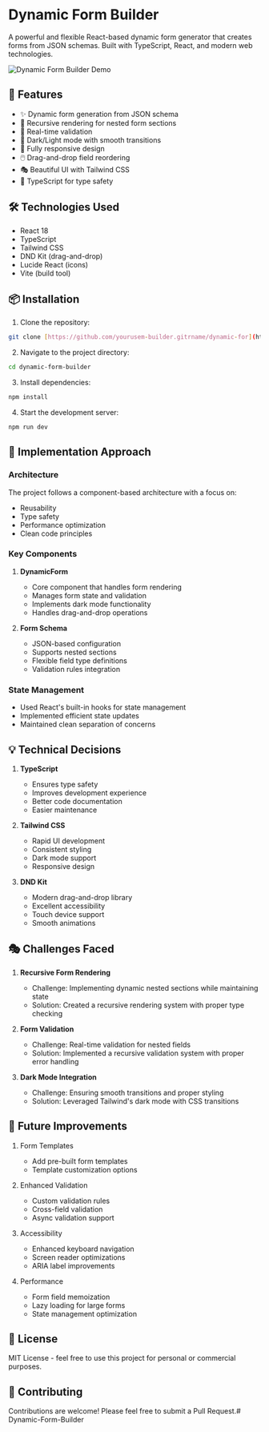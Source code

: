 # Dynamic Form Builder

A powerful and flexible React-based dynamic form generator that creates forms from JSON schemas. Built with TypeScript, React, and modern web technologies.

![Dynamic Form Builder Demo](https://res.cloudinary.com/dl7zgwx4o/image/upload/fl_preserve_transparency/v1741644685/Screenshot_2025-03-11_034002_kvyzxn.jpg?_s=public-apps)

## 🚀 Features

- ✨ Dynamic form generation from JSON schema
- 🔄 Recursive rendering for nested form sections
- 🎯 Real-time validation
- 🎨 Dark/Light mode with smooth transitions
- 📱 Fully responsive design
- 🖱️ Drag-and-drop field reordering
- 🎭 Beautiful UI with Tailwind CSS
- 📝 TypeScript for type safety

## 🛠️ Technologies Used

- React 18
- TypeScript
- Tailwind CSS
- DND Kit (drag-and-drop)
- Lucide React (icons)
- Vite (build tool)

## 📦 Installation

1. Clone the repository:
```bash
git clone [https://github.com/yourusem-builder.gitrname/dynamic-for](https://github.com/AmanSagar0607/Dynamic-Form-Builder)
```

2. Navigate to the project directory:
```bash
cd dynamic-form-builder
```

3. Install dependencies:
```bash
npm install
```

4. Start the development server:
```bash
npm run dev
```

## 🎯 Implementation Approach

### Architecture

The project follows a component-based architecture with a focus on:
- Reusability
- Type safety
- Performance optimization
- Clean code principles

### Key Components

1. **DynamicForm**
   - Core component that handles form rendering
   - Manages form state and validation
   - Implements dark mode functionality
   - Handles drag-and-drop operations

2. **Form Schema**
   - JSON-based configuration
   - Supports nested sections
   - Flexible field type definitions
   - Validation rules integration

### State Management

- Used React's built-in hooks for state management
- Implemented efficient state updates
- Maintained clean separation of concerns

## 💡 Technical Decisions

1. **TypeScript**
   - Ensures type safety
   - Improves development experience
   - Better code documentation
   - Easier maintenance

2. **Tailwind CSS**
   - Rapid UI development
   - Consistent styling
   - Dark mode support
   - Responsive design

3. **DND Kit**
   - Modern drag-and-drop library
   - Excellent accessibility
   - Touch device support
   - Smooth animations

## 🎭 Challenges Faced

1. **Recursive Form Rendering**
   - Challenge: Implementing dynamic nested sections while maintaining state
   - Solution: Created a recursive rendering system with proper type checking

2. **Form Validation**
   - Challenge: Real-time validation for nested fields
   - Solution: Implemented a recursive validation system with proper error handling

3. **Dark Mode Integration**
   - Challenge: Ensuring smooth transitions and proper styling
   - Solution: Leveraged Tailwind's dark mode with CSS transitions

## 🎉 Future Improvements

1. Form Templates
   - Add pre-built form templates
   - Template customization options

2. Enhanced Validation
   - Custom validation rules
   - Cross-field validation
   - Async validation support

3. Accessibility
   - Enhanced keyboard navigation
   - Screen reader optimizations
   - ARIA label improvements

4. Performance
   - Form field memoization
   - Lazy loading for large forms
   - State management optimization

## 📄 License

MIT License - feel free to use this project for personal or commercial purposes.

## 🤝 Contributing

Contributions are welcome! Please feel free to submit a Pull Request.# Dynamic-Form-Builder
